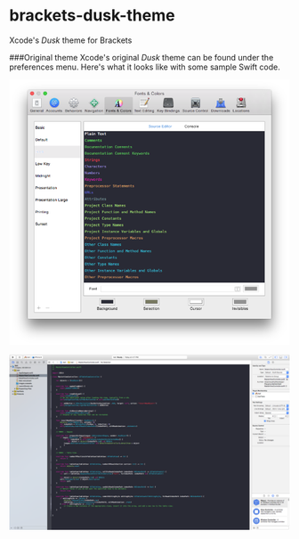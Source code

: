 # brackets-dusk-theme
Xcode's *Dusk* theme for Brackets

###Original theme
Xcode's original *Dusk* theme can be found under the preferences menu. Here's what it looks like with some sample Swift code.

![Preferences menu](/img/xcode1.png)


![Sample Swift Code](/img/xcode2.png)
